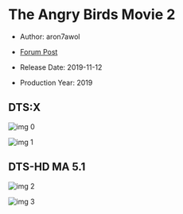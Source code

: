 # The Angry Birds Movie 2

* Author: aron7awol

* [Forum Post](https://www.avsforum.com/threads/bass-eq-for-filtered-movies.2995212/post-58767198)

* Release Date: 2019-11-12
* Production Year: 2019

## DTS:X

![img 0](https://i.imgur.com/oQfwtjb.jpg)

![img 1](https://i.imgur.com/pCncJmK.png)

## DTS-HD MA 5.1

![img 2](https://i.imgur.com/reK6w8T.jpg)

![img 3](https://i.imgur.com/tr1BTk4.png)

